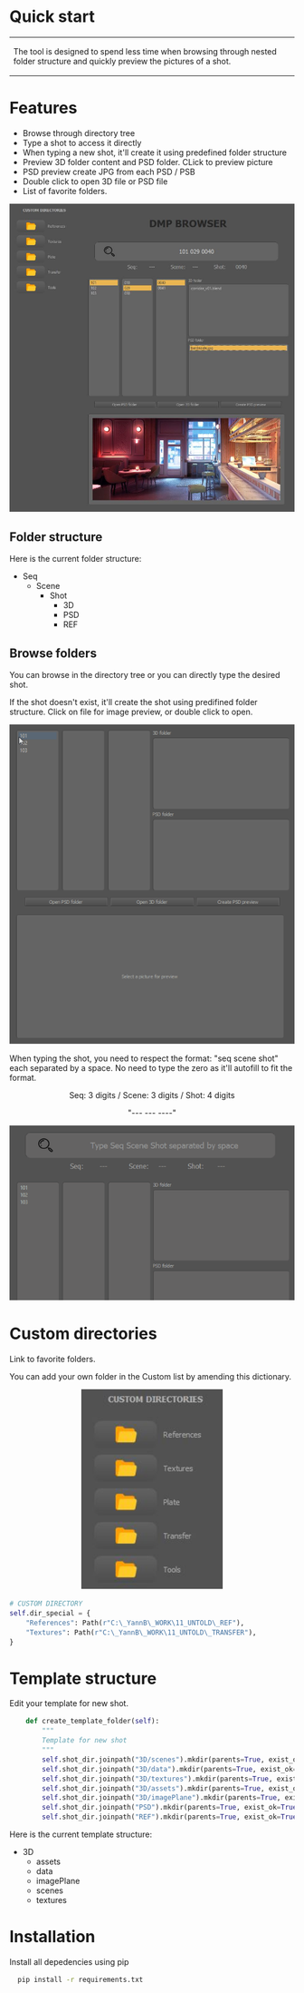 
# Quick start

<table>
<tr>
<td>

The tool is designed to spend less time when browsing through nested folder structure and quickly preview the pictures of a shot.

</td>
</tr>
</table>

# Features
- Browse through directory tree
- Type a shot to access it directly
- When typing a new shot, it'll create it using predefined folder structure
- Preview 3D folder content and PSD folder. CLick to preview picture
- PSD preview create JPG from each PSD / PSB
- Double click to open 3D file or PSD file
- List of favorite folders.


<p style="text-align:center;"><img src="data/GUI.JPG" width="600" ></p>


## Folder structure
Here is the current folder structure:

* Seq
    - Scene
      - Shot
        - 3D
        - PSD
        - REF


## Browse folders
You can browse in the directory tree or you can directly type the desired shot.

If the shot doesn't exist, it'll create the shot using predifined folder structure.
Click on file for image preview, or double click to open.
<p style="text-align:center;"><img src="data/open_list.gif" width="600" ></p>

When typing the shot, you need to respect the format:
"seq scene shot" each separated by a space.
No need to type the zero as it'll autofill to fit the format.

<p style="text-align:center;">Seq: 3 digits / Scene: 3 digits / Shot: 4 digits</p>
<p style="text-align:center;">"--- --- ----"</p>

<p style="text-align:center;"><img src="data/open_type.gif" width="600" ></p>


# Custom directories 
Link to favorite folders.

You can add your own folder in the Custom list by amending this dictionary.
<p style="text-align:center;"><img src="data/Custom_dir.JPG" width="250" ></p>


<!-- Code -->
```python 
# CUSTOM DIRECTORY
self.dir_special = {
    "References": Path(r"C:\_YannB\_WORK\11_UNTOLD\_REF"),
    "Textures": Path(r"C:\_YannB\_WORK\11_UNTOLD\_TRANSFER"),
}
```

# Template structure

Edit your template for new shot.
<!-- Code -->
```python 
    def create_template_folder(self):
        """
        Template for new shot
        """
        self.shot_dir.joinpath("3D/scenes").mkdir(parents=True, exist_ok=True)
        self.shot_dir.joinpath("3D/data").mkdir(parents=True, exist_ok=True)
        self.shot_dir.joinpath("3D/textures").mkdir(parents=True, exist_ok=True)
        self.shot_dir.joinpath("3D/assets").mkdir(parents=True, exist_ok=True)
        self.shot_dir.joinpath("3D/imagePlane").mkdir(parents=True, exist_ok=True)
        self.shot_dir.joinpath("PSD").mkdir(parents=True, exist_ok=True)
        self.shot_dir.joinpath("REF").mkdir(parents=True, exist_ok=True)
```

Here is the current template structure:

* 3D
    - assets
    - data
    - imagePlane
    - scenes
    - textures    


# Installation

Install all depedencies using pip

```bash
  pip install -r requirements.txt
```



